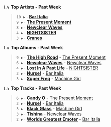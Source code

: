 <!--START_LASTFM_ARTISTS:{"period": "7day", "rows": 5}-->
<a href="https://last.fm" target="_blank"><img src="https://user-images.githubusercontent.com/17434202/215290617-e793598d-d7c9-428f-9975-156db1ba89cc.svg" alt="Last.fm Logo" width="18" height="13"/></a> **Top Artists - Past Week**

> `10 ▶️` ∙ **[Bar Italia](https://www.last.fm/music/Bar+Italia)**<br/>
> `9 ▶️` ∙ **[The Present Moment](https://www.last.fm/music/The+Present+Moment)**<br/>
> `8 ▶️` ∙ **[Newclear Waves](https://www.last.fm/music/Newclear+Waves)**<br/>
> `4 ▶️` ∙ **[NIGHTSISTER](https://www.last.fm/music/NIGHTSISTER)**<br/>
> `3 ▶️` ∙ **[Cranes](https://www.last.fm/music/Cranes)**<br/>
<!--END_LASTFM_ARTISTS-->

<!--START_LASTFM_ALBUMS:{"period": "7day", "rows": 5}-->
<a href="https://last.fm" target="_blank"><img src="https://user-images.githubusercontent.com/17434202/215290617-e793598d-d7c9-428f-9975-156db1ba89cc.svg" alt="Last.fm Logo" width="18" height="13"/></a> **Top Albums - Past Week**

> `9 ▶️` ∙ **[The High Road](https://www.last.fm/music/The+Present+Moment/The+High+Road)** - [The Present Moment](https://www.last.fm/music/The+Present+Moment)<br/>
> `6 ▶️` ∙ **[Newclear Waves](https://www.last.fm/music/Newclear+Waves/Newclear+Waves)** - [Newclear Waves](https://www.last.fm/music/Newclear+Waves)<br/>
> `4 ▶️` ∙ **[Lost In A Past Life](https://www.last.fm/music/NIGHTSISTER/Lost+In+A+Past+Life)** - [NIGHTSISTER](https://www.last.fm/music/NIGHTSISTER)<br/>
> `3 ▶️` ∙ **[Nurse!](https://www.last.fm/music/Bar+Italia/Nurse!)** - [Bar Italia](https://www.last.fm/music/Bar+Italia)<br/>
> `3 ▶️` ∙ **[Super Freq](https://www.last.fm/music/Machine+Girl/Super+Freq)** - [Machine Girl](https://www.last.fm/music/Machine+Girl)<br/>
<!--END_LASTFM_ALBUMS-->

<!--START_LASTFM_TRACKS:{"period": "7day", "rows": 5}-->
<a href="https://last.fm" target="_blank"><img src="https://user-images.githubusercontent.com/17434202/215290617-e793598d-d7c9-428f-9975-156db1ba89cc.svg" alt="Last.fm Logo" width="18" height="13"/></a> **Top Tracks - Past Week**

> `6 ▶️` ∙ **[Candy O](https://www.last.fm/music/The+Present+Moment/_/Candy+O)** - [The Present Moment](https://www.last.fm/music/The+Present+Moment)<br/>
> `3 ▶️` ∙ **[Nurse!](https://www.last.fm/music/Bar+Italia/_/Nurse!)** - [Bar Italia](https://www.last.fm/music/Bar+Italia)<br/>
> `3 ▶️` ∙ **[Black Glass](https://www.last.fm/music/Machine+Girl/_/Black+Glass)** - [Machine Girl](https://www.last.fm/music/Machine+Girl)<br/>
> `3 ▶️` ∙ **[Tishina](https://www.last.fm/music/Newclear+Waves/_/Tishina)** - [Newclear Waves](https://www.last.fm/music/Newclear+Waves)<br/>
> `2 ▶️` ∙ **[Worlds Greatest Emoter](https://www.last.fm/music/Bar+Italia/_/Worlds+Greatest+Emoter)** - [Bar Italia](https://www.last.fm/music/Bar+Italia)<br/>
<!--END_LASTFM_TRACKS-->